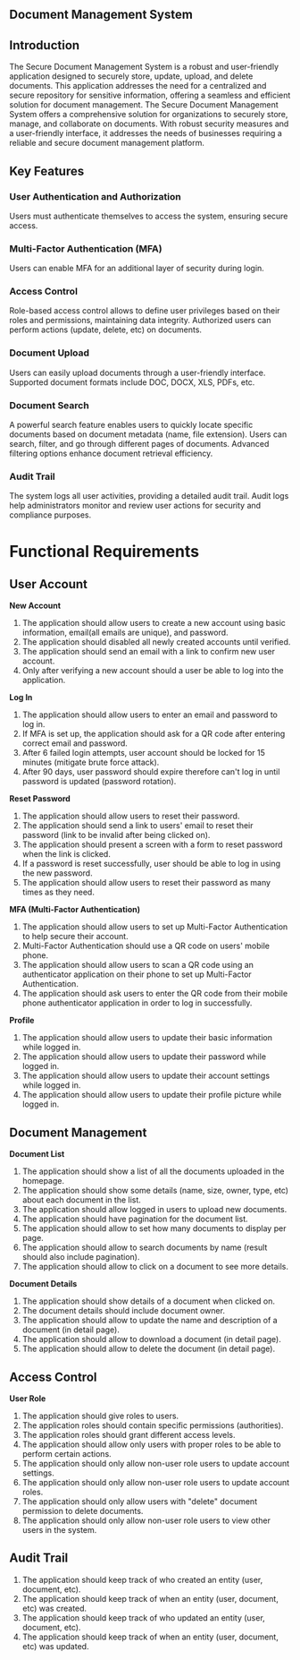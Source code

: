 ## Document Management System

## Introduction
The Secure Document Management System is a robust and user-friendly application designed to securely store, update, upload, and delete documents. This application addresses the need for a centralized and secure repository for sensitive information, offering a seamless and efficient solution for document management.
The Secure Document Management System offers a comprehensive solution for organizations to securely store, manage, and collaborate on documents. With robust security measures and a user-friendly interface, it addresses the needs of businesses requiring a reliable and secure document management platform.

## Key Features

### User Authentication and Authorization
Users must authenticate themselves to access the system, ensuring secure access.

### Multi-Factor Authentication (MFA)
Users can enable MFA for an additional layer of security during login.

### Access Control
Role-based access control allows to define user privileges based on their roles and permissions, maintaining data integrity.
Authorized users can perform actions (update, delete, etc) on documents.

### Document Upload
Users can easily upload documents through a user-friendly interface.
Supported document formats include DOC, DOCX, XLS, PDFs, etc.

### Document Search
A powerful search feature enables users to quickly locate specific documents based on document metadata (name, file extension).
Users can search, filter, and go through different pages of documents.
Advanced filtering options enhance document retrieval efficiency.

### Audit Trail
The system logs all user activities, providing a detailed audit trail.
Audit logs help administrators monitor and review user actions for security and compliance purposes.

# Functional Requirements

## User Account

**New Account**
1. The application should allow users to create a new account using basic information, email(all emails are unique), and password.
2. The application should disabled all newly created accounts until verified.
3. The application should send an email with a link to confirm new user account.
4. Only after verifying a new account should a user be able to log into the application.

**Log In**
1. The application should allow users to enter an email and password to log in.
2. If MFA is set up, the application should ask for a QR code after entering correct email and password.
3. After 6 failed login attempts, user account should be locked for 15 minutes (mitigate brute force attack).
4. After 90 days, user password should expire therefore can't log in until password is updated (password rotation).

**Reset Password**
1. The application should allow users to reset their password.
2. The application should send a link to users' email to reset their password (link to be invalid after being clicked on).
3. The application should present a screen with a form to reset password when the link is clicked.
4. If a password is reset successfully, user should be able to log in using the new password.
5. The application should allow users to reset their password as many times as they need.

**MFA (Multi-Factor Authentication)**  
1. The application should allow users to set up Multi-Factor Authentication to help secure their account.
2. Multi-Factor Authentication should use a QR code on users' mobile phone.
3. The application should allow users to scan a QR code using an authenticator application on their phone to set up Multi-Factor Authentication.
4. The application should ask users to enter the QR code from their mobile phone authenticator application in order to log in successfully.

**Profile**
1. The application should allow users to update their basic information while logged in.
2. The application should allow users to update their password while logged in.
3. The application should allow users to update their account settings while logged in.
4. The application should allow users to update their profile picture while logged in.

## Document Management

**Document List**
1. The application should show a list of all the documents uploaded in the homepage.
2. The application should show some details (name, size, owner, type, etc) about each document in the list. 
3. The application should allow logged in users to upload new documents.
4. The application should have pagination for the document list.
5. The application should allow to set how many documents to display per page.
6. The application should allow to search documents by name (result should also include pagination).
7. The application should allow to click on a document to see more details.

**Document Details**
1. The application should show details of a document when clicked on.
2. The document details should include document owner.
3. The application should allow to update the name and description of a document (in detail page).
4. The application should allow to download a document (in detail page).
5. The application should allow to delete the document (in detail page).

## Access Control
**User Role**
1. The application should give roles to users.
2. The application roles should contain specific permissions (authorities).
3. The application roles should grant different access levels.
4. The application should allow only users with proper roles to be able to perform certain actions.
5. The application should only allow non-user role users to update account settings.
6. The application should only allow non-user role users to update account roles.
7. The application should only allow users with "delete" document permission to delete documents.
8. The application should only allow non-user role users to view other users in the system. 

## Audit Trail
1. The application should keep track of who created an entity (user, document, etc).
2. The application should keep track of when an entity (user, document, etc) was created.
3. The application should keep track of who updated an entity (user, document, etc). 
4. The application should keep track of when an entity (user, document, etc) was updated.

